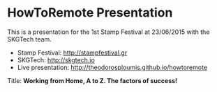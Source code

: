 # HowToRemote Presentation
This is a presentation for the 1st Stamp Festival at 23/06/2015 with the SKGTech team.

- Stamp Festival: http://stampfestival.gr
- SKGTech: http://skgtech.io
- Live presentation: http://theodorosploumis.github.io/howtoremote

Title: **Working from Home, A to Z. The factors of success!**
